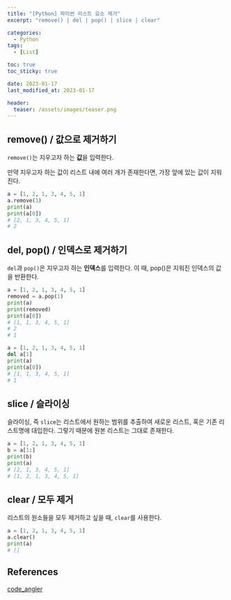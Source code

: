 ```yaml
---
title: "[Python] 파이썬 리스트 요소 제거"
excerpt: "remove() | del | pop() | slice | clear"

categories:
  - Python
tags:
  - [List]

toc: true
toc_sticky: true

date: 2023-01-17
last_modified_at: 2023-01-17

header:
  teaser: /assets/images/teaser.png
---
```


## remove() / 값으로 제거하기

`remove()`는 지우고자 하는 **값**을 입력한다.

만약 지우고자 하는 값이 리스트 내에 여러 개가 존재한다면, 가장 앞에 있는 값이 지워진다. 

```py
a = [1, 2, 1, 3, 4, 5, 1]
a.remove(1)
print(a)
print(a[0])
# [2, 1, 3, 4, 5, 1]
# 2
```

## del, pop() / 인덱스로 제거하기

`del`과 `pop()`은 지우고자 하는 **인덱스**를 입력한다. 이 때, pop()은 지워진 인덱스의 값을 반환한다.

```py
a = [1, 2, 1, 3, 4, 5, 1]
removed = a.pop(1)
print(a) 
print(removed) 
print(a[0])
# [1, 1, 3, 4, 5, 1] 
# 2 
# 1
```

```py
a = [1, 2, 1, 3, 4, 5, 1] 
del a[1]
print(a) 
print(a[0])
# [1, 1, 3, 4, 5, 1] 
# 1
```

## slice / 슬라이싱

슬라이싱, 즉 `slice`는 리스트에서 원하는 범위를 추출하여 새로운 리스트, 혹은 기존 리스트명에 대입한다. 그렇기 때문에 원본 리스트는 그대로 존재한다.

```py
a = [1, 2, 1, 3, 4, 5, 1]
b = a[1:]
print(b)
print(a)
# [2, 1, 3, 4, 5, 1]
# [1, 2, 1, 3, 4, 5, 1]
```

## clear / 모두 제거

리스트의 원소들을 모두 제거하고 싶을 때, `clear`를 사용한다.

```py
a = [1, 2, 1, 3, 4, 5, 1]
a.clear()
print(a)
# []
```

## References

[code_angler](https://velog.io/@code_angler/%ED%8C%8C%EC%9D%B4%EC%8D%AC-%EB%A6%AC%EC%8A%A4%ED%8A%B8-%EC%9A%94%EC%86%8C-%EC%A0%9C%EA%B1%B0%ED%95%98%EA%B8%B0)